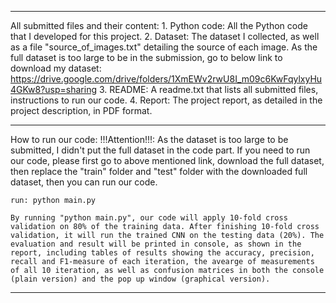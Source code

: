 ****************************************
All submitted files and their content:
	1. Python code: All the Python code that I developed for this project. 
	2. Dataset: The dataset I collected, as well as a file "source_of_images.txt" detailing the source of each image. As the full dataset is too large to be in the submission, go to below link to download my dataset: https://drive.google.com/drive/folders/1XmEWv2rwU8I_m09c6KwFqylxyHu4GKw8?usp=sharing
	3. README: A readme.txt that lists all submitted files, instructions to run our code.
	4. Report: The project report, as detailed in the project description, in PDF format.
****************************************
How to run our code:
	!!!Attention!!!: As the dataset is too large to be submitted, I didn't put the full dataset in the code part. If you need to run our code, please first go to above mentioned link, download the full dataset, then replace the "train" folder and "test" folder with the downloaded full dataset, then you can run our code.

	run: python main.py

	By running "python main.py", our code will apply 10-fold cross validation on 80% of the training data. After finishing 10-fold cross validation, it will run the trained CNN on the testing data (20%). The evaluation and result will be printed in console, as shown in the report, including tables of results showing the accuracy, precision, recall and F1-measure of each iteration, the avearge of measurements of all 10 iteration, as well as confusion matrices in both the console (plain version) and the pop up window (graphical version).
****************************************
